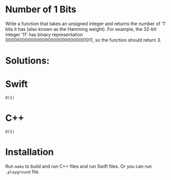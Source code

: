 # Number of 1 Bits
Write a function that takes an unsigned integer and returns the number of ’1' bits it has (also known as the Hamming weight).
For example, the 32-bit integer ’11' has binary representation 00000000000000000000000000001011, so the function should return 3.

# Solutions:

# Swift
```
O(1)
```
# C++
```
O(1)
```

# Installation
Run `make` to build and run C++ files and run Swift files. Or you can run `.playground` file.
